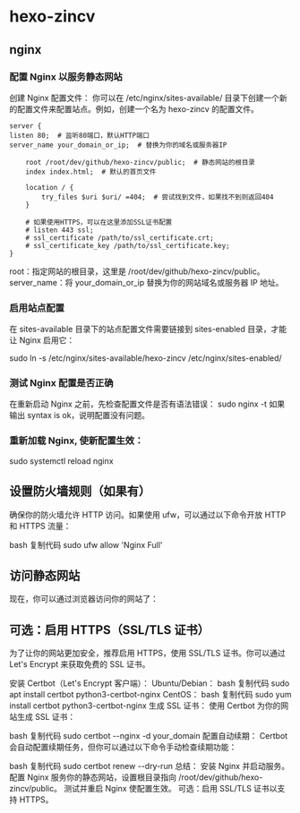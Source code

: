 # hexo-zincv

## nginx

### 配置 Nginx 以服务静态网站

创建 Nginx 配置文件： 你可以在 /etc/nginx/sites-available/ 目录下创建一个新的配置文件来配置站点。例如，创建一个名为 hexo-zincv 的配置文件。

```
server {
listen 80;  # 监听80端口，默认HTTP端口
server_name your_domain_or_ip;  # 替换为你的域名或服务器IP

    root /root/dev/github/hexo-zincv/public;  # 静态网站的根目录
    index index.html;  # 默认的首页文件

    location / {
        try_files $uri $uri/ =404;  # 尝试找到文件，如果找不到则返回404
    }

    # 如果使用HTTPS，可以在这里添加SSL证书配置
    # listen 443 ssl;
    # ssl_certificate /path/to/ssl_certificate.crt;
    # ssl_certificate_key /path/to/ssl_certificate.key;
}
```

root：指定网站的根目录，这里是 /root/dev/github/hexo-zincv/public。
server_name：将 your_domain_or_ip 替换为你的网站域名或服务器 IP 地址。

### 启用站点配置

在 sites-available 目录下的站点配置文件需要链接到 sites-enabled 目录，才能让 Nginx 启用它：

sudo ln -s /etc/nginx/sites-available/hexo-zincv /etc/nginx/sites-enabled/

### 测试 Nginx 配置是否正确

在重新启动 Nginx 之前，先检查配置文件是否有语法错误：
sudo nginx -t
如果输出 syntax is ok，说明配置没有问题。

### 重新加载 Nginx, 使新配置生效：

sudo systemctl reload nginx

## 设置防火墙规则（如果有）

确保你的防火墙允许 HTTP 访问。如果使用 ufw，可以通过以下命令开放 HTTP 和 HTTPS 流量：

bash
复制代码
sudo ufw allow 'Nginx Full'

## 访问静态网站

现在，你可以通过浏览器访问你的网站了：

## 可选：启用 HTTPS（SSL/TLS 证书）

为了让你的网站更加安全，推荐启用 HTTPS，使用 SSL/TLS 证书。你可以通过 Let's Encrypt 来获取免费的 SSL 证书。

安装 Certbot（Let's Encrypt 客户端）：
Ubuntu/Debian：
bash
复制代码
sudo apt install certbot python3-certbot-nginx
CentOS：
bash
复制代码
sudo yum install certbot python3-certbot-nginx
生成 SSL 证书：
使用 Certbot 为你的网站生成 SSL 证书：

bash
复制代码
sudo certbot --nginx -d your_domain
配置自动续期：
Certbot 会自动配置续期任务，但你可以通过以下命令手动检查续期功能：

bash
复制代码
sudo certbot renew --dry-run
总结：
安装 Nginx 并启动服务。
配置 Nginx 服务你的静态网站，设置根目录指向 /root/dev/github/hexo-zincv/public。
测试并重启 Nginx 使配置生效。
可选：启用 SSL/TLS 证书以支持 HTTPS。